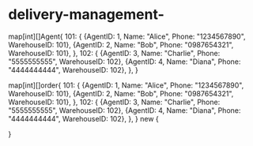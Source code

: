 # delivery-management-

map[int][]Agent{
101: {
{AgentID: 1, Name: "Alice", Phone: "1234567890", WarehouseID: 101},
{AgentID: 2, Name: "Bob", Phone: "0987654321", WarehouseID: 101},
},
102: {
{AgentID: 3, Name: "Charlie", Phone: "5555555555", WarehouseID: 102},
{AgentID: 4, Name: "Diana", Phone: "4444444444", WarehouseID: 102},
},
}

map[int][]order{
101: {
{AgentID: 1, Name: "Alice", Phone: "1234567890", WarehouseID: 101},
{AgentID: 2, Name: "Bob", Phone: "0987654321", WarehouseID: 101},
},
102: {
{AgentID: 3, Name: "Charlie", Phone: "5555555555", WarehouseID: 102},
{AgentID: 4, Name: "Diana", Phone: "4444444444", WarehouseID: 102},
},
}
new {

}
